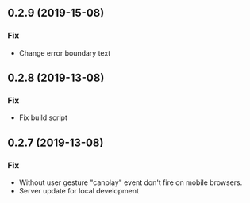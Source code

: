 <a name="0.2.9"></a>
## 0.2.9 (2019-15-08)

### Fix

* Change error boundary text

<a name="0.2.8"></a>
## 0.2.8 (2019-13-08)

### Fix

* Fix build script


<a name="0.2.7"></a>
## 0.2.7 (2019-13-08)

### Fix

* Without user gesture "canplay" event don't fire on mobile browsers.
* Server update for local development
